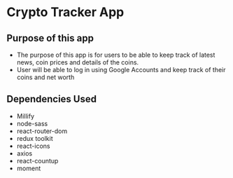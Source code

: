 # Crypto Tracker App

## Purpose of this app

- The purpose of this app is for users to be able to keep track of latest news, coin prices and details of the coins.
- User will be able to log in using Google Accounts and keep track of their coins and net worth

## Dependencies Used

- Millify
- node-sass
- react-router-dom
- redux toolkit
- react-icons
- axios
- react-countup
- moment
